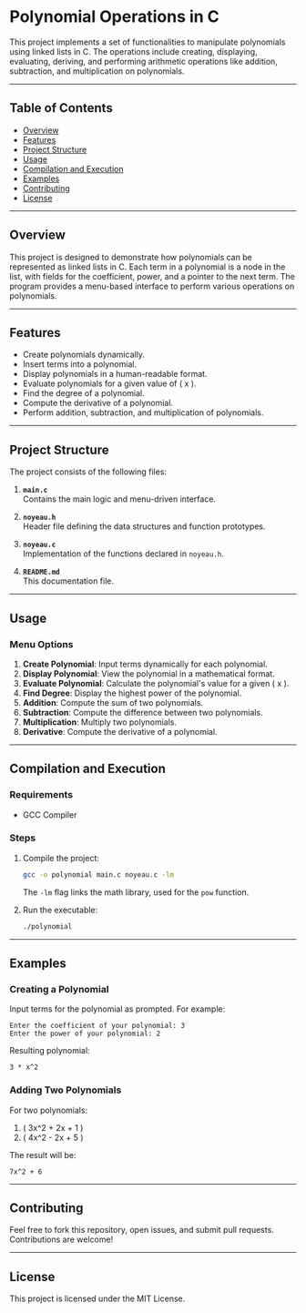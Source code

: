 # Polynomial Operations in C

This project implements a set of functionalities to manipulate polynomials using linked lists in C. The operations include creating, displaying, evaluating, deriving, and performing arithmetic operations like addition, subtraction, and multiplication on polynomials.

---

## Table of Contents

- [Overview](#overview)
- [Features](#features)
- [Project Structure](#project-structure)
- [Usage](#usage)
- [Compilation and Execution](#compilation-and-execution)
- [Examples](#examples)
- [Contributing](#contributing)
- [License](#license)

---

## Overview

This project is designed to demonstrate how polynomials can be represented as linked lists in C. Each term in a polynomial is a node in the list, with fields for the coefficient, power, and a pointer to the next term. The program provides a menu-based interface to perform various operations on polynomials.

---

## Features

- Create polynomials dynamically.
- Insert terms into a polynomial.
- Display polynomials in a human-readable format.
- Evaluate polynomials for a given value of \( x \).
- Find the degree of a polynomial.
- Compute the derivative of a polynomial.
- Perform addition, subtraction, and multiplication of polynomials.

---

## Project Structure

The project consists of the following files:

1. **`main.c`**  
   Contains the main logic and menu-driven interface.

2. **`noyeau.h`**  
   Header file defining the data structures and function prototypes.

3. **`noyeau.c`**  
   Implementation of the functions declared in `noyeau.h`.

4. **`README.md`**  
   This documentation file.

---

## Usage

### Menu Options
1. **Create Polynomial**: Input terms dynamically for each polynomial.  
2. **Display Polynomial**: View the polynomial in a mathematical format.  
3. **Evaluate Polynomial**: Calculate the polynomial's value for a given \( x \).  
4. **Find Degree**: Display the highest power of the polynomial.  
5. **Addition**: Compute the sum of two polynomials.  
6. **Subtraction**: Compute the difference between two polynomials.  
7. **Multiplication**: Multiply two polynomials.  
8. **Derivative**: Compute the derivative of a polynomial.

---

## Compilation and Execution

### Requirements
- GCC Compiler

### Steps
1. Compile the project:
   ```bash
   gcc -o polynomial main.c noyeau.c -lm
   ```
   The `-lm` flag links the math library, used for the `pow` function.

2. Run the executable:
   ```bash
   ./polynomial
   ```

---

## Examples

### Creating a Polynomial
Input terms for the polynomial as prompted. For example:
```
Enter the coefficient of your polynomial: 3
Enter the power of your polynomial: 2
```

Resulting polynomial:
```
3 * x^2
```

### Adding Two Polynomials
For two polynomials:
1. \( 3x^2 + 2x + 1 \)
2. \( 4x^2 - 2x + 5 \)

The result will be:
```
7x^2 + 6
```

---

## Contributing

Feel free to fork this repository, open issues, and submit pull requests. Contributions are welcome!

---

## License

This project is licensed under the MIT License.

